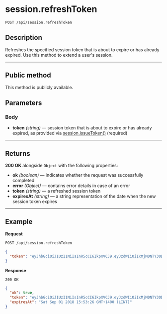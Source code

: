# session.refreshToken

`POST /api/session.refreshToken`

## Description

Refreshes the specified session token that is about to expire or has already expired. Use this method to extend a user's session.

---

## Public method

This method is publicly available.

## Parameters

### Body

- **token** _(string)_ — session token that is about to expire or has already expired, as provided via [session.issueToken()](./session.issueToken.md) (required)

---

## Returns

**200 OK** alongside `Object` with the following properties:

- **ok** _(boolean)_ — indicates whether the request was successfully completed
- **error** _(Object)_ — contains error details in case of an error
- **token** _(string)_ — a refreshed session token
- **expiresAt** _(string)_ — a string representation of the date when the new session token expires

---

## Example

**Request**

```
POST /api/session.refreshToken
```

```json
{
  "token": "eyJhbGciOiJIUzI1NiIsInR5cCI6IkpXVCJ9.eyJzdWIiOiIxMjM0NTY3ODkwIiwibmFtZSI6IkpvaG4gRG9lIiwiYWRtaW4iOnRydWUsImV4cCI6MTUzNTc2MzIwNn0.rDEBkzfdLdm3RnkPpozWGZMF_VGvBHQfCk1-Q1oz2mg"
}
```

**Response**

`200 OK`

```json
{
  "ok": true,
  "token": "eyJhbGciOiJIUzI1NiIsInR5cCI6IkpXVCJ9.eyJzdWIiOiIxMjM0NTY3ODkwIiwibmFtZSI6IkpvaG4gRG9lIiwiYWRtaW4iOnRydWUsImV4cCI6MTUzNTc2NjgwNn0.2XMBMAGmQv7xTP-tzXksXfpxlxD8ZvsIGOlCXfPZXq0",
  "expiresAt": "Sat Sep 01 2018 15:53:26 GMT+1400 (LINT)"
}
```
